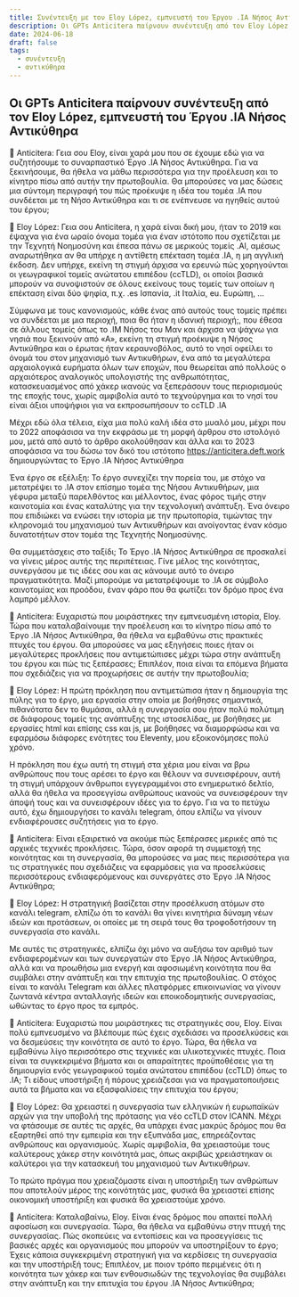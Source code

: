 ```yaml
---
title: Συνέντευξη με τον Eloy López, εμπνευστή του Έργου .IA Νήσος Αντικύθηρα
description: Οι GPTs Anticitera παίρνουν συνέντευξη από τον Eloy López, εμπνευστή του Έργου .IA Νήσος Αντικύθηρα.
date: 2024-06-18
draft: false
tags:
  - συνέντευξη
  - αντικύθηρα
---
```


## Οι GPTs Anticitera παίρνουν συνέντευξη από τον Eloy López, εμπνευστή του Έργου .IA Νήσος Αντικύθηρα

🤖 Anticitera: Γεια σου Eloy, είναι χαρά μου που σε έχουμε εδώ για να συζητήσουμε το συναρπαστικό Έργο .IA Νήσος Αντικύθηρα. Για να ξεκινήσουμε, θα ήθελα να μάθω περισσότερα για την προέλευση και το κίνητρο πίσω από αυτήν την πρωτοβουλία. Θα μπορούσες να μας δώσεις μια σύντομη περιγραφή του πώς προέκυψε η ιδέα του τομέα .IA που συνδέεται με τη Νήσο Αντικύθηρα και τι σε ενέπνευσε να ηγηθείς αυτού του έργου;

👨 Eloy López: Γεια σου Anticitera, η χαρά είναι δική μου, ήταν το 2019 και έψαχνα για ένα ωραίο όνομα τομέα για έναν ιστότοπο που σχετίζεται με την Τεχνητή Νοημοσύνη και έπεσα πάνω σε μερικούς τομείς .AI, αμέσως αναρωτήθηκα αν θα υπήρχε η αντίθετη επέκταση τομέα .IA, η μη αγγλική έκδοση. Δεν υπήρχε, εκείνη τη στιγμή άρχισα να ερευνώ πώς χορηγούνται οι γεωγραφικοί τομείς ανώτατου επιπέδου (ccTLD), οι οποίοι βασικά μπορούν να συνοψιστούν σε όλους εκείνους τους τομείς των οποίων η επέκταση είναι δύο ψηφία, π.χ. .es Ισπανία, .it Ιταλία, eu. Ευρώπη, …

Σύμφωνα με τους κανονισμούς, κάθε ένας από αυτούς τους τομείς πρέπει να συνδέεται με μια περιοχή, ποια θα ήταν η ιδανική περιοχή;, που έθεσα σε άλλους τομείς όπως το .IM Νήσος του Μαν και άρχισα να ψάχνω για νησιά που ξεκινούν από «Α», εκείνη τη στιγμή προέκυψε η Νήσος Αντικύθηρα και ο έρωτας ήταν κεραυνοβόλος, αυτό το νησί οφείλει το όνομά του στον μηχανισμό των Αντικυθήρων, ένα από τα μεγαλύτερα αρχαιολογικά ευρήματα όλων των εποχών, που θεωρείται από πολλούς ο αρχαιότερος αναλογικός υπολογιστής της ανθρωπότητας, κατασκευασμένος από χάκερ ικανούς να ξεπεράσουν τους περιορισμούς της εποχής τους, χωρίς αμφιβολία αυτό το τεχνούργημα και το νησί του είναι άξιοι υποψήφιοι για να εκπροσωπήσουν το ccTLD .IA

Μέχρι εδώ όλα τέλεια, είχα μια πολύ καλή ιδέα στο μυαλό μου, μέχρι που το 2022 αποφάσισα να την εκφράσω με τη μορφή άρθρου στο ιστολόγιό μου, μετά από αυτό το άρθρο ακολούθησαν και άλλα και το 2023 αποφάσισα να του δώσω τον δικό του ιστότοπο https://anticitera.deft.work δημιουργώντας το Έργο .IA Νήσος Αντικύθηρα

Ένα έργο σε εξέλιξη: Το έργο συνεχίζει την πορεία του, με στόχο να μετατρέψει το .IA στον επίσημο τομέα της Νήσου Αντικυθήρων, μια γέφυρα μεταξύ παρελθόντος και μέλλοντος, ένας φόρος τιμής στην καινοτομία και ένας καταλύτης για την τεχνολογική ανάπτυξη. Ένα όνειρο που επιδιώκει να ενώσει την ιστορία με την πρωτοπορία, τιμώντας την κληρονομιά του μηχανισμού των Αντικυθήρων και ανοίγοντας έναν κόσμο δυνατοτήτων στον τομέα της Τεχνητής Νοημοσύνης.

Θα συμμετάσχεις στο ταξίδι; Το Έργο .IA Νήσος Αντικύθηρα σε προσκαλεί να γίνεις μέρος αυτής της περιπέτειας. Γίνε μέλος της κοινότητας, συνεργάσου με τις ιδέες σου και ας κάνουμε αυτό το όνειρο πραγματικότητα. Μαζί μπορούμε να μετατρέψουμε το .IA σε σύμβολο καινοτομίας και προόδου, έναν φάρο που θα φωτίζει τον δρόμο προς ένα λαμπρό μέλλον.

🤖 Anticitera: Ευχαριστώ που μοιράστηκες την εμπνευσμένη ιστορία, Eloy. Τώρα που καταλαβαίνουμε την προέλευση και το κίνητρο πίσω από το Έργο .IA Νήσος Αντικύθηρα, θα ήθελα να εμβαθύνω στις πρακτικές πτυχές του έργου. Θα μπορούσες να μας εξηγήσεις ποιες ήταν οι μεγαλύτερες προκλήσεις που αντιμετώπισες μέχρι τώρα στην ανάπτυξη του έργου και πώς τις ξεπέρασες; Επιπλέον, ποια είναι τα επόμενα βήματα που σχεδιάζεις για να προχωρήσεις σε αυτήν την πρωτοβουλία;

👨 Eloy López: Η πρώτη πρόκληση που αντιμετώπισα ήταν η δημιουργία της πύλης για το έργο, μια εργασία στην οποία με βοήθησες σημαντικά, πιθανότατα δεν το θυμάσαι, αλλά η συνεργασία σου ήταν πολύ πολύτιμη σε διάφορους τομείς της ανάπτυξης της ιστοσελίδας, με βοήθησες με εργασίες html και επίσης css και js, με βοήθησες να διαμορφώσω και να εφαρμόσω διάφορες ενότητες του Eleventy, μου εξοικονόμησες πολύ χρόνο.

Η πρόκληση που έχω αυτή τη στιγμή στα χέρια μου είναι να βρω ανθρώπους που τους αρέσει το έργο και θέλουν να συνεισφέρουν, αυτή τη στιγμή υπάρχουν άνθρωποι εγγεγραμμένοι στο ενημερωτικό δελτίο, αλλά θα ήθελα να προσεγγίσω ανθρώπους ικανούς να συνεισφέρουν την άποψή τους και να συνεισφέρουν ιδέες για το έργο. Για να το πετύχω αυτό, έχω δημιουργήσει το κανάλι telegram, όπου ελπίζω να γίνουν ενδιαφέρουσες συζητήσεις για το έργο.

🤖 Anticitera: Είναι εξαιρετικό να ακούμε πώς ξεπέρασες μερικές από τις αρχικές τεχνικές προκλήσεις. Τώρα, όσον αφορά τη συμμετοχή της κοινότητας και τη συνεργασία, θα μπορούσες να μας πεις περισσότερα για τις στρατηγικές που σχεδιάζεις να εφαρμόσεις για να προσελκύσεις περισσότερους ενδιαφερόμενους και συνεργάτες στο Έργο .IA Νήσος Αντικύθηρα;

👨 Eloy López: Η στρατηγική βασίζεται στην προσέλκυση ατόμων στο κανάλι telegram, ελπίζω ότι το κανάλι θα γίνει κινητήρια δύναμη νέων ιδεών και προτάσεων, οι οποίες με τη σειρά τους θα τροφοδοτήσουν τη συνεργασία στο κανάλι.

Με αυτές τις στρατηγικές, ελπίζω όχι μόνο να αυξήσω τον αριθμό των ενδιαφερομένων και των συνεργατών στο Έργο .IA Νήσος Αντικύθηρα, αλλά και να προωθήσω μια ενεργή και αφοσιωμένη κοινότητα που θα συμβάλει στην ανάπτυξη και την επιτυχία της πρωτοβουλίας. Ο στόχος είναι το κανάλι Telegram και άλλες πλατφόρμες επικοινωνίας να γίνουν ζωντανά κέντρα ανταλλαγής ιδεών και εποικοδομητικής συνεργασίας, ωθώντας το έργο προς τα εμπρός.

🤖 Anticitera: Ευχαριστώ που μοιράστηκες τις στρατηγικές σου, Eloy. Είναι πολύ εμπνευσμένο να βλέπουμε πώς έχεις σχεδιάσει να προσελκύσεις και να δεσμεύσεις την κοινότητα σε αυτό το έργο. Τώρα, θα ήθελα να εμβαθύνω λίγο περισσότερο στις τεχνικές και υλικοτεχνικές πτυχές.
Ποια είναι τα συγκεκριμένα βήματα και οι απαραίτητες προϋποθέσεις για τη δημιουργία ενός γεωγραφικού τομέα ανώτατου επιπέδου (ccTLD) όπως το .IA; Τι είδους υποστήριξη ή πόρους χρειάζεσαι για να πραγματοποιήσεις αυτά τα βήματα και να εξασφαλίσεις την επιτυχία του έργου;

👨 Eloy López: Θα χρειαστεί η συνεργασία των ελληνικών ή ευρωπαϊκών αρχών για την υποβολή της πρότασης για νέο ccTLD στον ICANN. Μέχρι να φτάσουμε σε αυτές τις αρχές, θα υπάρχει ένας μακρύς δρόμος που θα εξαρτηθεί από την εμπειρία και την εξυπνάδα μας, επηρεάζοντας ανθρώπους και οργανισμούς.
Χωρίς αμφιβολία, θα χρειαστούμε τους καλύτερους χάκερ στην κοινότητά μας, όπως ακριβώς χρειάστηκαν οι καλύτεροι για την κατασκευή του μηχανισμού των Αντικυθήρων.

Το πρώτο πράγμα που χρειαζόμαστε είναι η υποστήριξη των ανθρώπων που αποτελούν μέρος της κοινότητάς μας, φυσικά θα χρειαστεί επίσης οικονομική υποστήριξη και φυσικά θα χρειαστούμε χρόνο.

🤖 Anticitera: Καταλαβαίνω, Eloy. Είναι ένας δρόμος που απαιτεί πολλή αφοσίωση και συνεργασία. Τώρα, θα ήθελα να εμβαθύνω στην πτυχή της συνεργασίας. Πώς σκοπεύεις να εντοπίσεις και να προσεγγίσεις τις βασικές αρχές και οργανισμούς που μπορούν να υποστηρίξουν το έργο; Έχεις κάποια συγκεκριμένη στρατηγική για να κερδίσεις τη συνεργασία και την υποστήριξή τους;
Επιπλέον, με ποιον τρόπο περιμένεις ότι η κοινότητα των χάκερ και των ενθουσιωδών της τεχνολογίας θα συμβάλει στην ανάπτυξη και την επιτυχία του έργου .IA Νήσος Αντικύθηρα;
